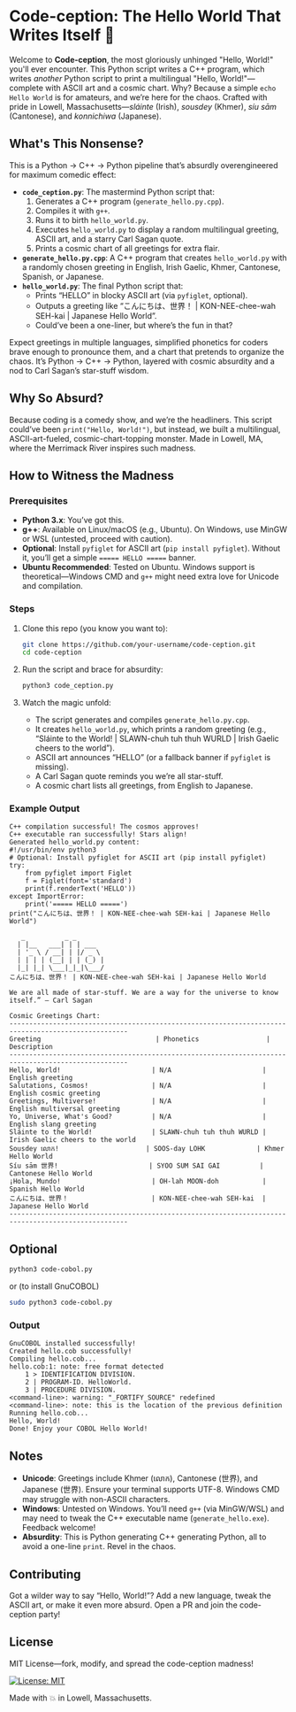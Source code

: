 # Code-ception: The Hello World That Writes Itself 🤯

Welcome to **Code-ception**, the most gloriously unhinged "Hello, World!" you'll ever encounter. This Python script writes a C++ program, which writes *another* Python script to print a multilingual "Hello, World!"—complete with ASCII art and a cosmic chart. Why? Because a simple `echo Hello World` is for amateurs, and we’re here for the chaos. Crafted with pride in Lowell, Massachusetts—*sláinte* (Irish), *sousdey* (Khmer), *síu sām* (Cantonese), and *konnichiwa* (Japanese).

## What's This Nonsense?

This is a Python → C++ → Python pipeline that’s absurdly overengineered for maximum comedic effect:
- **`code_ception.py`**: The mastermind Python script that:
  1. Generates a C++ program (`generate_hello.py.cpp`).
  2. Compiles it with `g++`.
  3. Runs it to birth `hello_world.py`.
  4. Executes `hello_world.py` to display a random multilingual greeting, ASCII art, and a starry Carl Sagan quote.
  5. Prints a cosmic chart of all greetings for extra flair.
- **`generate_hello.py.cpp`**: A C++ program that creates `hello_world.py` with a randomly chosen greeting in English, Irish Gaelic, Khmer, Cantonese, Spanish, or Japanese.
- **`hello_world.py`**: The final Python script that:
  - Prints “HELLO” in blocky ASCII art (via `pyfiglet`, optional).
  - Outputs a greeting like “こんにちは、世界！ | KON-NEE-chee-wah SEH-kai | Japanese Hello World”.
  - Could’ve been a one-liner, but where’s the fun in that?

Expect greetings in multiple languages, simplified phonetics for coders brave enough to pronounce them, and a chart that pretends to organize the chaos. It’s Python → C++ → Python, layered with cosmic absurdity and a nod to Carl Sagan’s star-stuff wisdom.

## Why So Absurd?

Because coding is a comedy show, and we’re the headliners. This script could’ve been `print("Hello, World!")`, but instead, we built a multilingual, ASCII-art-fueled, cosmic-chart-topping monster. Made in Lowell, MA, where the Merrimack River inspires such madness.

## How to Witness the Madness

### Prerequisites
- **Python 3.x**: You’ve got this.
- **g++**: Available on Linux/macOS (e.g., Ubuntu). On Windows, use MinGW or WSL (untested, proceed with caution).
- **Optional**: Install `pyfiglet` for ASCII art (`pip install pyfiglet`). Without it, you’ll get a simple `===== HELLO =====` banner.
- **Ubuntu Recommended**: Tested on Ubuntu. Windows support is theoretical—Windows CMD and `g++` might need extra love for Unicode and compilation.

### Steps
1. Clone this repo (you know you want to):
   ```bash
   git clone https://github.com/your-username/code-ception.git
   cd code-ception
   ```

2. Run the script and brace for absurdity:
   ```bash
   python3 code_ception.py
   ```

3. Watch the magic unfold:
   - The script generates and compiles `generate_hello.py.cpp`.
   - It creates `hello_world.py`, which prints a random greeting (e.g., “Sláinte to the World! | SLAWN-chuh tuh thuh WURLD | Irish Gaelic cheers to the world”).
   - ASCII art announces “HELLO” (or a fallback banner if `pyfiglet` is missing).
   - A Carl Sagan quote reminds you we’re all star-stuff.
   - A cosmic chart lists all greetings, from English to Japanese.

### Example Output
```plaintext
C++ compilation successful! The cosmos approves!
C++ executable ran successfully! Stars align!
Generated hello_world.py content:
#!/usr/bin/env python3
# Optional: Install pyfiglet for ASCII art (pip install pyfiglet)
try:
    from pyfiglet import Figlet
    f = Figlet(font='standard')
    print(f.renderText('HELLO'))
except ImportError:
    print('===== HELLO =====')
print("こんにちは、世界！ | KON-NEE-chee-wah SEH-kai | Japanese Hello World")

   _          _ _       
  | |__   ___| | | ___  
  | '_ \ / __| | |/ _ \ 
  | | | | (__| | | (_) |
  |_| |_| \___|_|_|\___/
こんにちは、世界！ | KON-NEE-chee-wah SEH-kai | Japanese Hello World

We are all made of star-stuff. We are a way for the universe to know itself.” — Carl Sagan

Cosmic Greetings Chart:
----------------------------------------------------------------------------------------------------
Greeting                             | Phonetics                 | Description                   
----------------------------------------------------------------------------------------------------
Hello, World!                       | N/A                       | English greeting              
Salutations, Cosmos!                | N/A                       | English cosmic greeting       
Greetings, Multiverse!              | N/A                       | English multiversal greeting  
Yo, Universe, What's Good?          | N/A                       | English slang greeting        
Sláinte to the World!               | SLAWN-chuh tuh thuh WURLD | Irish Gaelic cheers to the world
Sousdey លោក!                      | SOOS-day LOHK             | Khmer Hello World             
Síu sām 世界!                       | SYOO SUM SAI GAI          | Cantonese Hello World         
¡Hola, Mundo!                       | OH-lah MOON-doh           | Spanish Hello World           
こんにちは、世界！                     | KON-NEE-chee-wah SEH-kai  | Japanese Hello World          
----------------------------------------------------------------------------------------------------
```
## Optional
   ```bash
   python3 code-cobol.py
   ```
   or (to install GnuCOBOL)
   ```bash
   sudo python3 code-cobol.py
   ```

### Output
```plaintext
GnuCOBOL installed successfully!
Created hello.cob successfully!
Compiling hello.cob...
hello.cob:1: note: free format detected
    1 > IDENTIFICATION DIVISION.
    2 | PROGRAM-ID. HelloWorld.
    3 | PROCEDURE DIVISION.
<command-line>: warning: "_FORTIFY_SOURCE" redefined
<command-line>: note: this is the location of the previous definition
Running hello.cob...
Hello, World!
Done! Enjoy your COBOL Hello World!
```

## Notes
- **Unicode**: Greetings include Khmer (លោក), Cantonese (世界), and Japanese (世界). Ensure your terminal supports UTF-8. Windows CMD may struggle with non-ASCII characters.
- **Windows**: Untested on Windows. You’ll need `g++` (via MinGW/WSL) and may need to tweak the C++ executable name (`generate_hello.exe`). Feedback welcome!
- **Absurdity**: This is Python generating C++ generating Python, all to avoid a one-line `print`. Revel in the chaos.

## Contributing
Got a wilder way to say “Hello, World!”? Add a new language, tweak the ASCII art, or make it even more absurd. Open a PR and join the code-ception party!

## License
MIT License—fork, modify, and spread the code-ception madness!

[![License: MIT](https://img.shields.io/badge/License-MIT-yellow.svg)](https://opensource.org/licenses/MIT)

Made with 💥 in Lowell, Massachusetts.

